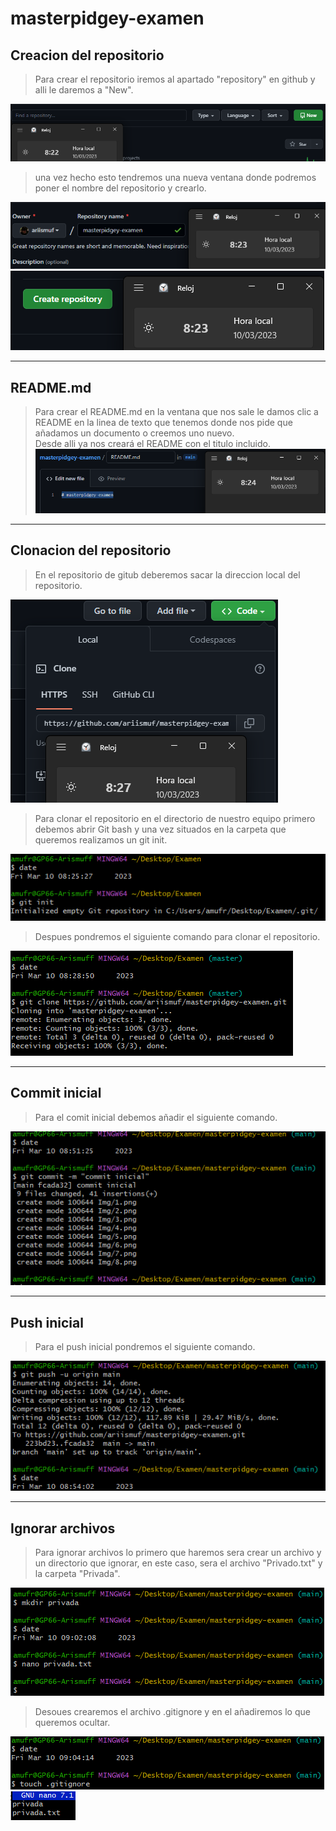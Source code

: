 # masterpidgey-examen

## Creacion del repositorio

>Para crear el repositorio iremos al apartado "repository" en github y alli le daremos a "New".

![image](Img/1.png)  


> una vez hecho esto tendremos una nueva ventana donde podremos poner el nombre del repositorio y crearlo.

![image](Img/2.png)
![image](Img/3.png)
***

##  README.md
> Para crear el README.md en la ventana que nos sale le damos clic a README en la linea de texto que tenemos donde nos pide que añadamos un documento o creemos uno nuevo.  
Desde alli ya nos creará el README con el titulo incluido.
![image](Img/4.png)
***

## Clonacion del repositorio
> En el repositorio de gitub deberemos sacar la direccion local del repositorio.

![image](Img/5.png)



> Para clonar el repositorio en el directorio de nuestro equipo primero debemos abrir Git bash y una vez situados en la carpeta que queremos realizamos un git init.

![image](Img/6.png)

> Despues pondremos el siguiente comando para clonar el repositorio.

![image](Img/7.png)
***

## Commit inicial

> Para el comit inicial debemos añadir el siguiente comando.

![image](Img/8.png)
***

## Push inicial

> Para el push inicial pondremos el siguiente comando.

![image](Img/9.png)
***
## Ignorar archivos

> Para  ignorar archivos lo primero que haremos sera crear un archivo y un directorio que ignorar, en este caso, sera el archivo "Privado.txt" y la carpeta "Privada".

![image](Img/10.png)

> Desoues crearemos el archivo .gitignore y en el añadiremos lo que queremos ocultar.

![image](Img/11.png)
![image](Img/12.png)